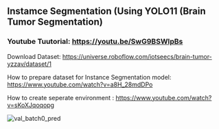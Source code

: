 ## Instamce Segmentation (Using YOLO11 (Brain Tumor Segmentation)

### Youtube Tuutorial: https://youtu.be/SwG9BSWIpBs

Download Dataset: https://universe.roboflow.com/iotseecs/brain-tumor-yzzav/dataset/1

How to prepare dataset for Instance Segmentation model: https://www.youtube.com/watch?v=a8H_28mdDPo

How to create seperate environment : https://www.youtube.com/watch?v=sKoXJqoqopg

![val_batch0_pred](https://github.com/user-attachments/assets/c110412b-c1c1-4a91-b481-02e96e25ca98)
